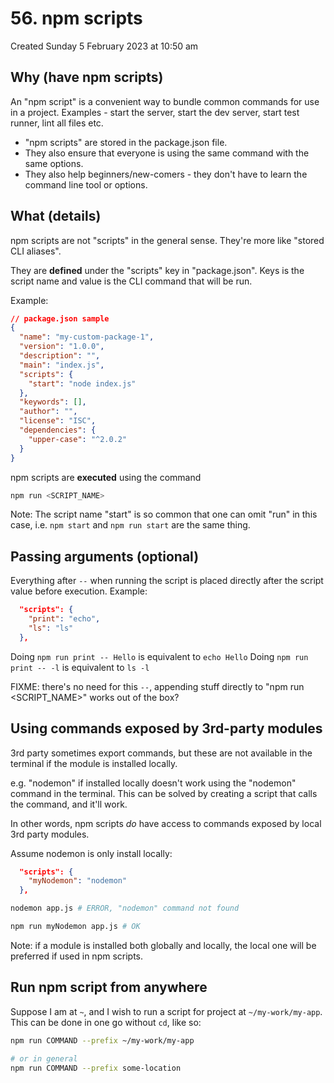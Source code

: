 # 56. npm scripts
Created Sunday 5 February 2023 at 10:50 am

## Why (have npm scripts)
An "npm script" is a convenient way to bundle common commands for use in a project. Examples - start the server, start the dev server, start test runner, lint all files etc.

- "npm scripts" are stored in the package.json file.
- They also ensure that everyone is using the same command with the same options. 
- They also help beginners/new-comers - they don't have to learn the command line tool or options.


## What (details)
npm scripts are not "scripts" in the general sense. They're more like "stored CLI aliases". 

They are **defined** under the "scripts" key in "package.json". Keys is the script name and value is the CLI command that will be run.

Example:
```json
// package.json sample
{
  "name": "my-custom-package-1",
  "version": "1.0.0",
  "description": "",
  "main": "index.js",
  "scripts": {
    "start": "node index.js"
  },
  "keywords": [],
  "author": "",
  "license": "ISC",
  "dependencies": {
    "upper-case": "^2.0.2"
  }
}
```

npm scripts are **executed** using the command 
```bash
npm run <SCRIPT_NAME>
```
Note: The script name "start" is so common that one can omit "run" in this case, i.e. `npm start` and `npm run start` are the same thing.


## Passing arguments (optional)
Everything after `--` when running the script is placed directly after the script value before execution. Example:
```json
  "scripts": {
    "print": "echo",
    "ls": "ls"
  },
```
Doing `npm run print -- Hello` is equivalent to `echo Hello`
Doing `npm run print -- -l` is equivalent to `ls -l`

FIXME: there's no need for this `--`, appending stuff directly to "npm run <SCRIPT_NAME>" works out of the box?


## Using commands exposed by 3rd-party  modules
3rd party sometimes export commands, but these are not available in the terminal if the module is installed locally.

e.g. "nodemon" if installed locally doesn't work using the "nodemon" command in the terminal. This can be solved by creating a script that calls the command, and it'll work.

In other words, npm scripts *do* have access to commands exposed by local 3rd party modules.

Assume nodemon is only install locally:
```json
  "scripts": {
    "myNodemon": "nodemon"
  },
```

```sh
nodemon app.js # ERROR, "nodemon" command not found

npm run myNodemon app.js # OK
```

Note: if a module is installed both globally and locally, the local one will be preferred if used in npm scripts.


## Run npm script from anywhere
Suppose I am at `~`, and I wish to run a script for project at `~/my-work/my-app`.
This can be done in one go without `cd`, like so:
```sh
npm run COMMAND --prefix ~/my-work/my-app

# or in general
npm run COMMAND --prefix some-location
```